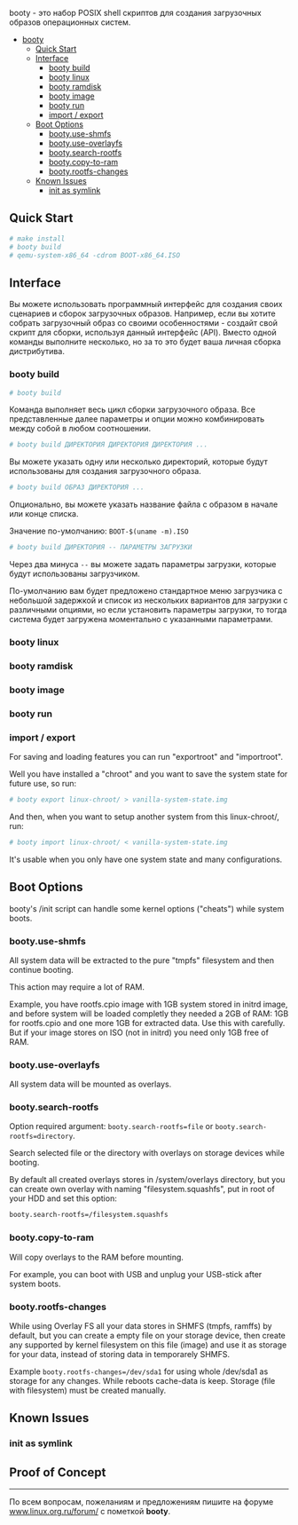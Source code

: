 booty - это набор POSIX shell скриптов для создания загрузочных образов операционных систем.

- [booty](#booty)
    - [Quick Start](#quick-start)
    - [Interface](#Interface)
        - [booty build](#booty-build)
        - [booty linux](#booty-linux)
        - [booty ramdisk](#booty-ramdisk)
        - [booty image](#booty-image)
        - [booty run](#booty-run)
        - [import / export](#import--export)
    - [Boot Options](#boot-options)
        - [booty.use-shmfs](#booty.use-shmfs)
        - [booty.use-overlayfs](#booty.use-overlayfs)
        - [booty.search-rootfs](#booty.search-rootfs)
        - [booty.copy-to-ram](#booty.copy-to-ram)
        - [booty.rootfs-changes](#booty.rootfs-changes)
    - [Known Issues](#known-issues)
        - [init as symlink](#init-as-symlink)

## Quick Start

```sh
# make install
# booty build
# qemu-system-x86_64 -cdrom BOOT-x86_64.ISO
```

## Interface

Вы можете использовать программный интерфейс для создания своих сценариев и сборок загрузочных образов. Например, если вы хотите собрать загрузочный образ со своими особенностями - создайт свой скрипт для сборки, используя данный интерфейс (API). Вместо одной команды выполните несколько, но за то это будет ваша личная сборка дистрибутива.

### booty build

```sh
# booty build
```
Команда выполняет весь цикл сборки загрузочного образа. Все представленные далее параметры и опции можно комбинировать между собой в любом соотношении.

```sh
# booty build ДИРЕКТОРИЯ ДИРЕКТОРИЯ ДИРЕКТОРИЯ ...
```

Вы можете указать одну или несколько директорий, которые будут использованы для создания загрузочного образа.

```sh
# booty build ОБРАЗ ДИРЕКТОРИЯ ...
```
Опционально, вы можете указать название файла с образом в начале или конце списка.

Значение по-умолчанию: `BOOT-$(uname -m).ISO`

```sh
# booty build ДИРЕКТОРИЯ -- ПАРАМЕТРЫ ЗАГРУЗКИ
```

Через два минуса `--` вы можете задать параметры загрузки, которые будут использованы загрузчиком.

По-умолчанию вам будет предложено стандартное меню загрузчика с небольшой задержкой и список из нескольких вариантов для загрузки с различными опциями, но если установить параметры загрузки, то тогда система будет загружена моментально с указанными параметрами.

### booty linux

### booty ramdisk

### booty image

### booty run

### import / export

For saving and loading features you can run "exportroot" and "importroot".

Well you have installed a "chroot" and you want to save the system state
for future use, so run:

```sh
# booty export linux-chroot/ > vanilla-system-state.img
```

And then, when you want to setup another system from this linux-chroot/, run:

```sh
# booty import linux-chroot/ < vanilla-system-state.img
```

It's usable when you only have one system state and many configurations.

## Boot Options

booty's /init script can handle some kernel options ("cheats") while system boots.

### booty.use-shmfs

All system data will be extracted to the pure "tmpfs" filesystem and then continue booting.

This action may require a lot of RAM.

Example, you have rootfs.cpio image with 1GB system stored in initrd image, and before
system will be loaded completly they needed a 2GB of RAM: 1GB for rootfs.cpio and
one more 1GB for extracted data. Use this with carefully. But if your image stores on
ISO (not in initrd) you need only 1GB free of RAM.

### booty.use-overlayfs

All system data will be mounted as overlays.

### booty.search-rootfs

Option required argument: `booty.search-rootfs=file` or `booty.search-rootfs=directory`.

Search selected file or the directory with overlays on storage devices while booting.

By default all created overlays stores in /system/overlays directory, but you can create
own overlay with naming "filesystem.squashfs", put in root of your HDD and set this option:

```sh
booty.search-rootfs=/filesystem.squashfs
```

### booty.copy-to-ram

Will copy overlays to the RAM before mounting.

For example, you can boot with USB and unplug your USB-stick after system boots.

### booty.rootfs-changes

While using Overlay FS all your data stores in SHMFS (tmpfs, ramffs) by default, but you can
create a empty file on your storage device, then create any supported by kernel filesystem on
this file (image) and use it as storage for your data, instead of storing data in temporarely SHMFS.

Example `booty.rootfs-changes=/dev/sda1` for using whole /dev/sda1 as storage for any changes.
While reboots cache-data is keep. Storage (file with filesystem) must be created manually.

## Known Issues

### init as symlink

## Proof of Concept

----

По всем вопросам, пожеланиям и предложениям пишите на форуме <a href="https://www.linux.org.ru/forum/">www.linux.org.ru/forum/</a> с пометкой <b>booty</b>.

